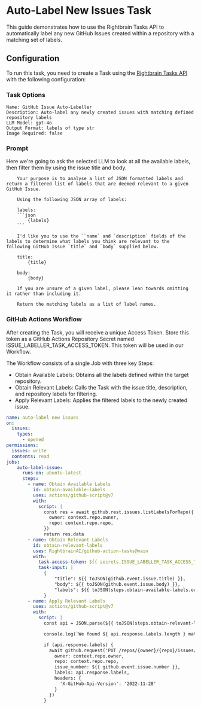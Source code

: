 # Auto-Label New Issues Task

This guide demonstrates how to use the Rightbrain Tasks API to automatically label any new GitHub Issues created within a repository with a matching set of labels.

## Configuration

To run this task, you need to create a Task using the [Rightbrain Tasks API](https://docs.rightbrain.ai/api-reference/tasks/create-task) with the following configuration:

### Task Options

    Name: GitHub Issue Auto-Labeller
    Description: Auto-label any newly created issues with matching defined repository labels
    LLM Model: gpt-4o
    Output Format: labels of type str
    Image Required: false

### Prompt

Here we're going to ask the selected LLM to look at all the available labels, then filter them by using the issue title and body.

```
    Your purpose is to analyse a list of JSON formatted labels and return a filtered list of labels that are deemed relevant to a given GitHub Issue.

    Using the following JSON array of labels:

    labels:
    ```json
        {labels}
    ```

    I'd like you to use the ``name` and `description` fields of the labels to determine what labels you think are relevant to the following GitHub Issue `title` and `body` supplied below.

    title:
        {title}

    body:
        {body}

    If you are unsure of a given label, please lean towards omitting it rather than including it.

    Return the matching labels as a list of label names.
```

### GitHub Actions Workflow

After creating the Task, you will receive a unique Access Token. Store this token as a GitHub Actions Repository Secret named ISSUE_LABELLER_TASK_ACCESS_TOKEN. This token will be used in our Workflow.

The Workflow consists of a single Job with three key Steps:

- Obtain Available Labels: Obtains all the labels defined within the target repository.
- Obtain Relevant Labels: Calls the Task with the issue title, description, and repository labels for filtering.
- Apply Relevant Labels: Applies the filtered labels to the newly created issue.

```yaml
name: auto-label new issues
on:
  issues:
    types:
      - opened
permissions:
  issues: write
  contents: read
jobs:
    auto-label-issue:
      runs-on: ubuntu-latest
      steps:
        - name: Obtain Available Labels
          id: obtain-available-labels
          uses: actions/github-script@v7
          with:
            script: |
              const res = await github.rest.issues.listLabelsForRepo({
                owner: context.repo.owner,
                repo: context.repo.repo,
              })
              return res.data
        - name: Obtain Relevant Labels
          id: obtain-relevant-labels
          uses: RightbrainAI/github-action-tasks@main
          with:
            task-access-token: ${{ secrets.ISSUE_LABELLER_TASK_ACCESS_TOKEN }}
            task-input: | 
              {
                  "title": ${{ toJSON(github.event.issue.title) }},
                  "body": ${{ toJSON(github.event.issue.body) }},
                  "labels": ${{ toJSON(steps.obtain-available-labels.outputs.result) }}
              }
        - name: Apply Relevant Labels
          uses: actions/github-script@v7
          with:
            script: |
              const api = JSON.parse(${{ toJSON(steps.obtain-relevant-labels.outputs.response) }})

              console.log(`We found ${ api.response.labels.length } matching labels`)

              if (api.response.labels) {
                await github.request('PUT /repos/{owner}/{repo}/issues/{issue_number}/labels', {
                  owner: context.repo.owner,
                  repo: context.repo.repo,
                  issue_number: ${{ github.event.issue.number }},
                  labels: api.response.labels,
                  headers: {
                    'X-GitHub-Api-Version': '2022-11-28'
                  }
                })
              }
```

